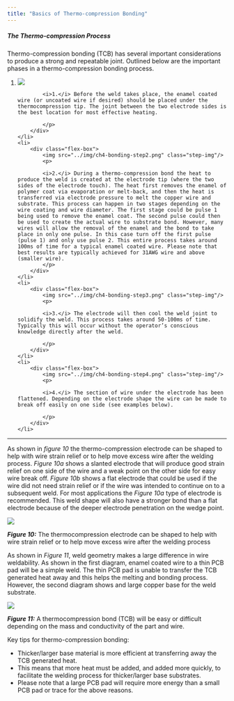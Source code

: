 ```yaml
---
title: "Basics of Thermo-compression Bonding"
---
```


##### The Thermo-compression Process

Thermo-compression bonding (TCB) has several important considerations
to produce a strong and repeatable joint. Outlined below are the important
phases in a thermo-compression bonding process.

<ol class="list-no-number">
	<li>
		<div class="flex-box">
			<img src="../img/ch4-bonding-step1.png" class="step-img"/>
		 	<p>

		 	<i>1.</i> Before the weld takes place, the enamel coated wire (or uncoated wire if desired) should be placed under the thermocompression tip. The joint between the two electrode sides is the best location for most effective heating.

		 	</p>
		</div>
	</li>
	<li>
		<div class="flex-box">
			<img src="../img/ch4-bonding-step2.png" class="step-img"/>
			<p>

			<i>2.</i> During a thermo-compression bond the heat to produce the weld is created at the electrode tip (where the two sides of the electrode touch). The heat first removes the enamel of polymer coat via evaporation or melt-back, and then the heat is transferred via electrode pressure to melt the copper wire and substrate. This process can happen in two stages depending on the wire coating and wire diameter. The first stage could be pulse 1 being used to remove the enamel coat. The second pulse could then be used to create the actual wire to substrate bond. However, many wires will allow the removal of the enamel and the bond to take place in only one pulse. In this case turn off the first pulse (pulse 1) and only use pulse 2. This entire process takes around 100ms of time for a typical enamel coated wire. Please note that best results are typically achieved for 31AWG wire and above (smaller wire).
			</p>
		</div>
	</li>
	<li>
		<div class="flex-box">
			<img src="../img/ch4-bonding-step3.png" class="step-img"/>
			<p>

			<i>3.</i> The electrode will then cool the weld joint to solidify the weld. This process takes around 50-100ms of time. Typically this will occur without the operator’s conscious knowledge directly after the weld.

			</p>
		</div>
	</li>
	<li>
		<div class="flex-box">
			<img src="../img/ch4-bonding-step4.png" class="step-img"/> 
			<p>

			<i>4.</i> The section of wire under the electrode has been flattened. Depending on the electrode shape the wire can be made to break off easily on one side (see examples below).

			</p>
		</div>
	</li>
</ol>

---

As shown in *figure 10* the
thermo-compression
electrode can be shaped to
help with wire strain relief
or to help move excess wire after the welding process. *Figure 10a* shows a
slanted electrode that will produce good strain relief on one side of the wire
and a weak point on the other side for easy wire break off. *Figure 10b* shows a
flat electrode that could be used if the wire did not need strain relief or if the
wire was intended to continue on to a subsequent weld. For most applications
the *Figure 10a* type of electrode is recommended. This weld shape will also
have a stronger bond than a flat electrode because of the deeper electrode
penetration on the wedge point.

<img src="../img/ch4-fig10.png" class="figure-img"/>

***Figure 10:*** The thermocompression electrode can be shaped to help with wire strain relief or to help move excess wire after the welding process

As shown in *Figure 11*, weld geometry makes a large difference in wire
weldability. As shown in the first diagram, enamel coated wire to a thin
PCB pad will be a simple weld. The thin PCB pad is unable to transfer the
TCB generated heat away and this helps the melting and bonding process.
However, the second diagram shows and large copper base for the weld
substrate.

<img src="../img/ch4-fig11.png" class="figure-img"/>

***Figure 11:*** A thermocompression bond (TCB) will be easy or difficult depending on the mass and conductivity of the part and wire.

Key tips for thermo-compression bonding:

* Thicker/larger base material is more efficient at transferring away the TCB generated heat.
* This means that more heat must be added, and added more quickly, to facilitate the welding process for thicker/larger base substrates.
* Please note that a large PCB pad will require more energy than a small PCB pad or trace for the above reasons.